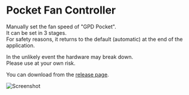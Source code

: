 # Pocket Fan Controller
  
Manually set the fan speed of "GPD Pocket".  
It can be set in 3 stages.  
For safety reasons, it returns to the default (automatic) at the end of the application.  
  
In the unlikely event the hardware may break down.  
Please use at your own risk.  

You can download from the [release page](https://github.com/t-miyake/PocketFanController/releases).  

![Screenshot](https://github.com/t-miyake/PocketFanController/blob/master/Screenshot.png)
